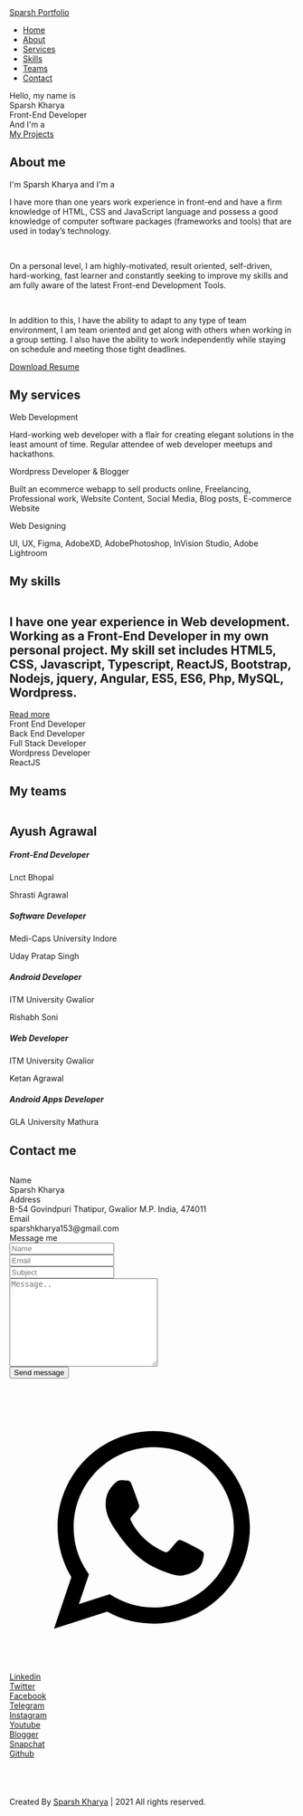 <html lang="en">
<head>
    <meta charset="UTF-8">
    <meta name="viewport" content="width=device-width, initial-scale=1.0">
    <title>Sparsh Portfolio</title>
    <link rel="stylesheet" href="Style.css">
    <link rel="shortcut icon" href="Portfolio.png">
    <link rel="stylesheet" href="https://cdnjs.cloudflare.com/ajax/libs/font-awesome/5.15.3/css/all.min.css"/>
    <script src="https://code.jquery.com/jquery-3.5.1.min.js"></script>
    <script src="https://cdnjs.cloudflare.com/ajax/libs/typed.js/2.0.11/typed.min.js"></script>
    <script src="https://cdnjs.cloudflare.com/ajax/libs/waypoints/4.0.1/jquery.waypoints.min.js"></script>
    <script src="https://cdnjs.cloudflare.com/ajax/libs/OwlCarousel2/2.3.4/owl.carousel.min.js"></script>
    <link rel="stylesheet" href="https://cdnjs.cloudflare.com/ajax/libs/OwlCarousel2/2.3.4/assets/owl.carousel.min.css"/>
    <link rel="preload" href="https://fonts.googleapis.com/css?family=Poppins:200,300,400,500,600,700&display=swap" rel="stylesheet" crossorigin>
<link rel="preload" href="https://fonts.googleapis.com/css?family=Open Sans:200,300,400,500,600,700&display=swap" rel="stylesheet" crossorigin>
        <link href="https://static.kenzap.com/libs/fancybox-3.5.6.min.css" rel="stylesheet">
</head>
<body>
    <div class="scroll-up-btn">
        <i class="fas fa-angle-up"></i>
    </div>
    <nav class="navbar">
        <div class="max-width">
            <div class="logo"><a href="#">Sparsh Portfolio</a></div>
            <ul class="menu">
                <li><a href="#home" class="menu-btn">Home</a></li>
                <li><a href="#about" class="menu-btn">About</a></li>
                <li><a href="#services" class="menu-btn">Services</a></li>
                <li><a href="#skills" class="menu-btn">Skills</a></li>
                <li><a href="#teams" class="menu-btn">Teams</a></li>
                <li><a href="#contact" class="menu-btn">Contact</a></li>
            </ul>
            <div class="menu-btn">
                <i class="fas fa-bars"></i>
            </div>
        </div>
    </nav>
    <section class="home" id="home">
        <div class="max-width">
            <div class="home-content">
                <div class="text-1">Hello, my name is</div>
                <div class="text-2">Sparsh Kharya</div>
                <div class="text-three">Front-End Developer</div>
                <div class="text-3">And I'm a <span class="typing"></span></div>
                <a href="https://sparshkharya.github.io/Sparsh-Projects/">My Projects</a>
            </div>
        </div>
    </section>
    <section class="about" id="about">
        <div class="max-width">
            <h2 class="title">About me</h2>
            <div class="about-content">
                <div class="column left">
                    <img src="Sparsh.jpeg" alt="">
                </div>
                <div class="column right">
                   <div class="text">I'm Sparsh Kharya and I'm a <span class="typing-2"></span></div>
                    <p>
                        I have more than one years work experience in front-end and have a firm knowledge of HTML, CSS and
                        JavaScript language and possess a good knowledge of computer
                        software packages (frameworks and tools) that are used in today’s technology.
                      </p><br>
                      <p>
                        On a personal level, I am highly-motivated, result oriented, self-driven, hard-working, fast learner and
                        constantly seeking to improve my skills and am fully aware of the latest Front-end Development Tools.
                      </p><br>
                      <p>
                        In addition to this, I have the ability to adapt to any type of team environment, I am team oriented and
                        get along with others when working in a group setting. I also have the ability to work independently
                        while staying on schedule and meeting those tight deadlines.
                      </p>
                    <a href="https://drive.google.com/file/d/1Sja4F2weHlSrqR0r0aBlS8EH-X89YVWP/view?usp=sharing">Download Resume</a>
                </div>
            </div>
        </div>
    </section>
    <section class="services" id="services">
        <div class="max-width">
            <h2 class="title">My services</h2>
            <div class="serv-content">
                <div class="card">
                    <div class="box">
                        <i class="fas fa-laptop-code"></i>
                        <div class="text">Web Development</div>
                        <p>Hard-working web developer with a flair for creating elegant solutions in the least amount of time. Regular attendee of web developer meetups and hackathons.</p>
                    </div>
                </div>
                <div class="card">
                    <div class="box">
                        <i class="fab fa-wordpress"></i>
                        <div class="text">Wordpress Developer & Blogger</div>
                        <p>Built an ecommerce webapp to sell products online, Freelancing, Professional work, Website Content, Social Media, Blog posts, E-commerce Website</p>
                    </div>
                </div>
                <div class="card">
                    <div class="box">
                        <i class="fab fa-blogger"></i>
                        <div class="text">Web Designing</div>
                        <p>UI, UX, Figma, AdobeXD, AdobePhotoshop, InVision Studio, Adobe Lightroom</p>
                    </div>
                </div>
               </div>
            </div>
        </div>
    </section>
    <section class="skills" id="skills">
        <div class="max-width">
            <h2 class="title">My skills</h2>
            <div class="skills-content">
                <div class="column left">
                    <div class="text"></div>
                    <p><h2>I have one year experience in Web development. Working as a Front-End Developer in my own personal project. My skill set includes HTML5, CSS, Javascript, Typescript, ReactJS, Bootstrap, Nodejs, jquery, Angular, ES5, ES6, Php, MySQL, Wordpress.</h2></p>
                    <a href="#">Read more</a>
                </div>
                <div class="column right">
                    <div class="bars">
                        <div class="info">
                            <span>Front End Developer</span>
                            <span></span>
                        </div>
                        <div class="line html"></div>
                    </div>
                    <div class="bars">
                        <div class="info">
                            <span>Back End Developer</span>
                            <span></span>
                        </div>
                        <div class="line css"></div>
                    </div>
                    <div class="bars">
                        <div class="info">
                            <span>Full Stack Developer</span>
                            <span></span>
                        </div>
                        <div class="line js"></div>
                    </div>
                    <div class="bars">
                        <div class="info">
                            <span>Wordpress Developer</span>
                            <span></span>
                        </div>
                        <div class="line php"></div>
                    </div>
                    <div class="bars">
                        <div class="info">
                            <span>ReactJS</span>
                            <span></span>
                        </div>
                        <div class="line mysql"></div>
                    </div>
                </div>
            </div>
        </div>
    </section>
    <section class="teams" id="teams">
        <div class="max-width">
            <h2 class="title">My teams</h2>
            <div class="carousel owl-carousel">
                <div class="card">
                    <div class="box">
                        <img src="Ayush.jpeg" alt="">
                        <div class="text"></div>
                        <h1>Ayush Agrawal</h1>
                        <h5>Front-End Developer</h5>
                        <p>Lnct Bhopal</p>
                    </div>
                </div>
                <div class="card">
                    <div class="box">
                        <img src="Shrasti.jpeg" alt="">
                        <div class="text">Shrasti Agrawal</div>
                        <h5>Software Developer</h5>
                        <p>Medi-Caps University Indore</p>
                    </div>
                </div>
                <div class="card">
                    <div class="box">
                        <img src="Uday Pratap Singh.jpg" alt="">
                        <div class="text">Uday Pratap Singh</div>
                        <h5>Android Developer</h5>
                        <p>ITM University Gwalior</p>
                    </div>
                </div>
                <div class="card">
                    <div class="box">
                        <img src="Rishabh.jpg" alt="">
                        <div class="text">Rishabh Soni</div>
                        <h5>Web Developer</h5>
                        <p>ITM University Gwalior</p>
                    </div>
                </div>
                <div class="card">
                    <div class="box">
                        <img src="Ketan.jpg" alt="">
                        <div class="text">Ketan Agrawal</div>
                        <h5>Android Apps Developer</h5>
                        <p>GLA University Mathura</p>
                    </div>
                </div>
            </div>
        </div>
    </section>
    <section class="contact" id="contact">
        <div class="max-width">
            <h2 class="title">Contact me</h2>
            <div class="contact-content">
                <div class="column left">
                    <div class="text"></div>
                    <p></p>
                    <div class="icons">
                        <div class="row">
                            <i class="fas fa-user"></i>
                            <div class="info">
                                <div class="head">Name</div>
                                <div class="sub-title">Sparsh Kharya</div>
                            </div>
                        </div>
                        <div class="row">
                            <i class="fas fa-map-marker-alt"></i>
                            <div class="info">
                                <div class="head">Address</div>
                                <div class="sub-title">B-54 Govindpuri Thatipur, Gwalior M.P. India, 474011</div>
                            </div>
                        </div>
                        <div class="row">
                            <i class="fas fa-envelope"></i>
                            <div class="info">
                                <div class="head">Email</div>
                                <div class="sub-title">sparshkharya153@gmail.com</div>
                            </div>
                        </div>
                    </div>
                </div>
                <div class="column right">
                    <div class="text">Message me</div>
                    <form action="#">
                        <div class="fields">
                            <div class="field name">
                                <input type="text" placeholder="Name" required>
                            </div>
                            <div class="field email">
                                <input type="email" placeholder="Email" required>
                            </div>
                        </div>
                        <div class="field">
                            <input type="text" placeholder="Subject" required>
                        </div>
                        <div class="field textarea">
                            <textarea cols="30" rows="10" placeholder="Message.." required></textarea>
                        </div>
                        <div class="button-area">
                            <button type="submit">Send message</button>
                        </div>
                    </form>
                </div>
            </div>
        </div>
    </section>
    <div class="kWOtZ3 kWOtZ3-green " style="right:-32px;bottom:-32px;">
        <a target="_blank" href="https://api.whatsapp.com/send?phone=+7905336924"  >
            <div class="kWOtZ3-ph-circle"></div>
            <div class="kWOtZ3-ph-circle-fill"></div>
            <div class="kWOtZ3-ph-img-circle1">
                <svg viewBox="0 0 32 32" class="whatsapp-ico">
                    <path
                        d=" M19.11 17.205c-.372 0-1.088 1.39-1.518 1.39a.63.63 0 0 1-.315-.1c-.802-.402-1.504-.817-2.163-1.447-.545-.516-1.146-1.29-1.46-1.963a.426.426 0 0 1-.073-.215c0-.33.99-.945.99-1.49 0-.143-.73-2.09-.832-2.335-.143-.372-.214-.487-.6-.487-.187 0-.36-.043-.53-.043-.302 0-.53.115-.746.315-.688.645-1.032 1.318-1.06 2.264v.114c-.015.99.472 1.977 1.017 2.78 1.23 1.82 2.506 3.41 4.554 4.34.616.287 2.035.888 2.722.888.817 0 2.15-.515 2.478-1.318.13-.33.244-.73.244-1.088 0-.058 0-.144-.03-.215-.1-.172-2.434-1.39-2.678-1.39zm-2.908 7.593c-1.747 0-3.48-.53-4.942-1.49L7.793 24.41l1.132-3.337a8.955 8.955 0 0 1-1.72-5.272c0-4.955 4.04-8.995 8.997-8.995S25.2 10.845 25.2 15.8c0 4.958-4.04 8.998-8.998 8.998zm0-19.798c-5.96 0-10.8 4.842-10.8 10.8 0 1.964.53 3.898 1.546 5.574L5 27.176l5.974-1.92a10.807 10.807 0 0 0 16.03-9.455c0-5.958-4.842-10.8-10.802-10.8z"
                        fill-rule="evenodd"></path>
                </svg>
            </div>
        </a>
    </div>
    <div class="icon">
        <a href="https://www.linkedin.com/in/sparsh-kharya-8aa32819a/?originalSubdomain=in">
            <div class="layer">
               <span></span>
               <span></span>
               <span></span>
               <span></span>
               <span class="fab fa-linkedin-in"></span>
            </div>
            <div class="text">
               Linkedin
            </div>
         </a>
         <a href="https://twitter.com/Sparsh_Kharya">
            <div class="layer">
               <span></span>
               <span></span>
               <span></span>
               <span></span>
               <span class="fab fa-twitter"></span>
            </div>
            <div class="text">
               Twitter
            </div>
         </a>
        <a href="https://www.facebook.com/gahoi.sparsh/">
           <div class="layer">
              <span></span>
              <span></span>
              <span></span>
              <span></span>
              <span class="fab fa-facebook-f"></span>
           </div>
           <div class="text">
              Facebook
           </div>
        </a>
        <a href="https://web.telegram.org/?legacy=1#/im?p=u777000_5826545073209372481">
           <div class="layer">
              <span></span>
              <span></span>
              <span></span>
              <span></span>
              <span class="fab fa-telegram"></span>
           </div>
           <div class="text">
              Telegram
           </div>
        </a>
        <a href="https://www.instagram.com/sparshkharya/">
           <div class="layer">
              <span></span>
              <span></span>
              <span></span>
              <span></span>
              <span class="fab fa-instagram"></span>
           </div>
           <div class="text">
              Instagram
           </div>
        </a>
         <a href="https://www.youtube.com/channel/UCFHIY3tqyi4EOgw8DA9MCvg">
            <div class="layer">
               <span></span>
               <span></span>
               <span></span>
               <span></span>
               <span class="fab fa-youtube"></span>
            </div>
            <div class="text">
               Youtube
            </div>
         </a>
        <a href="https://sparshkharya153.blogspot.com/">
           <div class="layer">
              <span></span>
              <span></span>
              <span></span>
              <span></span>
              <span class="fab fa-blogger"></span>
           </div>
           <div class="text">
              Blogger
           </div>
        </a>
         <a href="https://www.snapchat.com/add/sparshkharya">
            <div class="layer">
               <span></span>
               <span></span>
               <span></span>
               <span></span>
               <span class="fab fa-snapchat"></span>
            </div>
            <div class="text">
               Snapchat
            </div>
         </a>
         <a href="https://github.com/SparshKharya">
            <div class="layer">
               <span></span>
               <span></span>
               <span></span>
               <span></span>
               <span class="fab fa-github"></span>
            </div>
            <div class="text">
               Github
            </div>
         </a>
     </div>
     <br><br><br><br>
    <footer>
        <span>Created By <a href="">Sparsh Kharya</a> | <span class="far fa-copyright"></span> 2021 All rights reserved.</span>
    </footer>
    <script src="script.js"></script>
</body>
</html>
